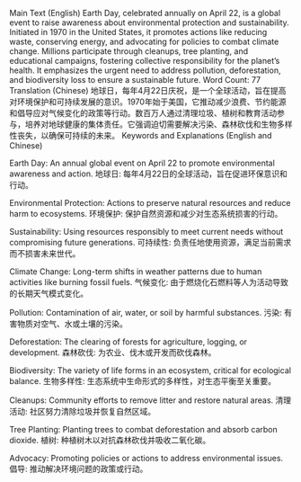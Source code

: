 Main Text (English)
Earth Day, celebrated annually on April 22, is a global event to raise awareness about environmental protection and sustainability. Initiated in 1970 in the United States, it promotes actions like reducing waste, conserving energy, and advocating for policies to combat climate change. Millions participate through cleanups, tree planting, and educational campaigns, fostering collective responsibility for the planet’s health. It emphasizes the urgent need to address pollution, deforestation, and biodiversity loss to ensure a sustainable future.
Word Count: 77
Translation (Chinese)
地球日，每年4月22日庆祝，是一个全球活动，旨在提高对环境保护和可持续发展的意识。1970年始于美国，它推动减少浪费、节约能源和倡导应对气候变化的政策等行动。数百万人通过清理垃圾、植树和教育活动参与，培养对地球健康的集体责任。它强调迫切需要解决污染、森林砍伐和生物多样性丧失，以确保可持续的未来。
Keywords and Explanations (English and Chinese)

Earth Day: An annual global event on April 22 to promote environmental awareness and action.
地球日: 每年4月22日的全球活动，旨在促进环保意识和行动。  

Environmental Protection: Actions to preserve natural resources and reduce harm to ecosystems.
环境保护: 保护自然资源和减少对生态系统损害的行动。  

Sustainability: Using resources responsibly to meet current needs without compromising future generations.
可持续性: 负责任地使用资源，满足当前需求而不损害未来世代。  

Climate Change: Long-term shifts in weather patterns due to human activities like burning fossil fuels.
气候变化: 由于燃烧化石燃料等人为活动导致的长期天气模式变化。  

Pollution: Contamination of air, water, or soil by harmful substances.
污染: 有害物质对空气、水或土壤的污染。  

Deforestation: The clearing of forests for agriculture, logging, or development.
森林砍伐: 为农业、伐木或开发而砍伐森林。  

Biodiversity: The variety of life forms in an ecosystem, critical for ecological balance.
生物多样性: 生态系统中生命形式的多样性，对生态平衡至关重要。  

Cleanups: Community efforts to remove litter and restore natural areas.
清理活动: 社区努力清除垃圾并恢复自然区域。  

Tree Planting: Planting trees to combat deforestation and absorb carbon dioxide.
植树: 种植树木以对抗森林砍伐并吸收二氧化碳。  

Advocacy: Promoting policies or actions to address environmental issues.
倡导: 推动解决环境问题的政策或行动。

